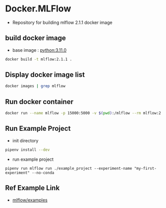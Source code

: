 # Docker.MLFlow

- Repository for building mlflow 2.1.1 docker image

## build docker image

- base image : [python:3.11.0](<https://hub.docker.com/layers/library/python/3.11.0/images/sha256-c43926b6865b221fb6460da1e7e19de3143072fc6be8b64cb1e679f90c7fcaa3?context=explore>)

```bash
docker build -t mlflow:2.1.1 .
```

## Display docker image list

```bash
docker images | grep mlflow
```

## Run docker container

```bash
docker run --name mlflow -p 15000:5000 -v $(pwd):/mlflow --rm mlflow:2.1.1
```

## Run Example Project

- init directory

```bash
pipenv install --dev
```

- run example project

```base
pipenv run mlflow run ./example_project --experiment-name "my-first-experiment" --no-conda
```

## Ref Example Link
 - [mlflow/examples](<https://github.com/mlflow/mlflow/tree/branch-1.30/examples>)